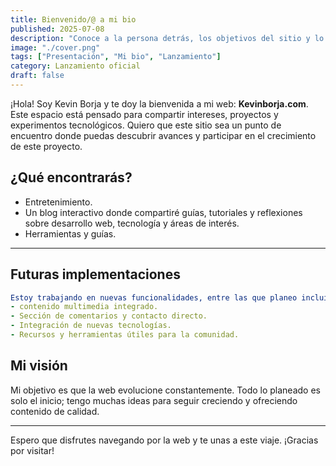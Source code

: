 ```yaml
---
title: Bienvenido/@ a mi bio
published: 2025-07-08
description: "Conoce a la persona detrás, los objetivos del sitio y lo que está por venir."
image: "./cover.png"
tags: ["Presentación", "Mi bio", "Lanzamiento"]
category: Lanzamiento oficial
draft: false
---
```


¡Hola! Soy Kevin Borja y te doy la bienvenida a mi web: **Kevinborja.com**. Este espacio está pensado para compartir intereses, proyectos y experimentos tecnológicos. Quiero que este sitio sea un punto de encuentro donde puedas descubrir avances y participar en el crecimiento de este proyecto.

## ¿Qué encontrarás?

- Entretenimiento.
- Un blog interactivo donde compartiré guías, tutoriales y reflexiones sobre desarrollo web, tecnología y áreas de interés.
- Herramientas y guías.
  
---
## Futuras implementaciones
```yaml
Estoy trabajando en nuevas funcionalidades, entre las que planeo incluir:
- contenido multimedia integrado.
- Sección de comentarios y contacto directo.
- Integración de nuevas tecnologías.
- Recursos y herramientas útiles para la comunidad.
```
## Mi visión

Mi objetivo es que la web evolucione constantemente. Todo lo planeado es solo el inicio; tengo muchas ideas para seguir creciendo y ofreciendo contenido de calidad.

---

Espero que disfrutes navegando por la web y te unas a este viaje. ¡Gracias por visitar!
